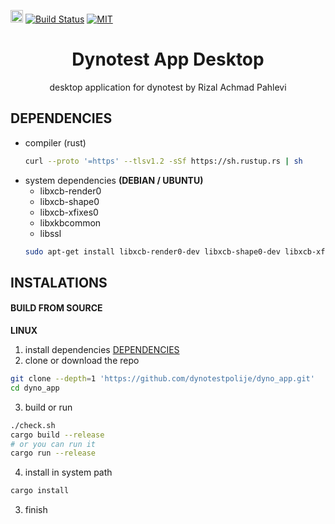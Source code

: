[<img alt="github" src="https://img.shields.io/badge/github-dynotestpolije/dyno_app-8da0cb?logo=github" height="20">](https://github.com/dynotestpolije/dyno_app)
[![Build Status](https://github.com/dynotestpolije/dyno_types/workflows/CI/badge.svg)](https://github.com/dynotestpolije/dyno_types/actions?workflow=CI)
[![MIT](https://img.shields.io/badge/license-MIT-blue.svg)](https://github.com/dynotestpolije/dyno_types/blob/master/LICENSE)


<center>
    <h1>Dynotest App Desktop</h1>
    <p>desktop application for dynotest by Rizal Achmad Pahlevi</p>
</center>


## DEPENDENCIES

- compiler (rust)
    ```bash
    curl --proto '=https' --tlsv1.2 -sSf https://sh.rustup.rs | sh
    ```
- system dependencies
    **(DEBIAN / UBUNTU)**
    - libxcb-render0
    - libxcb-shape0
    - libxcb-xfixes0
    - libxkbcommon
    - libssl
    ```bash
    sudo apt-get install libxcb-render0-dev libxcb-shape0-dev libxcb-xfixes0-dev libxkbcommon-dev libssl-dev
    ```

## INSTALATIONS

#### BUILD FROM SOURCE
**LINUX**
1. install dependencies [DEPENDENCIES](#dependencies)
2. clone or download the repo
```bash 
git clone --depth=1 'https://github.com/dynotestpolije/dyno_app.git'
cd dyno_app
```
3. build or run
```bash 
./check.sh 
cargo build --release 
# or you can run it
cargo run --release
```
4. install in system path
```bash 
cargo install
```
3. finish


